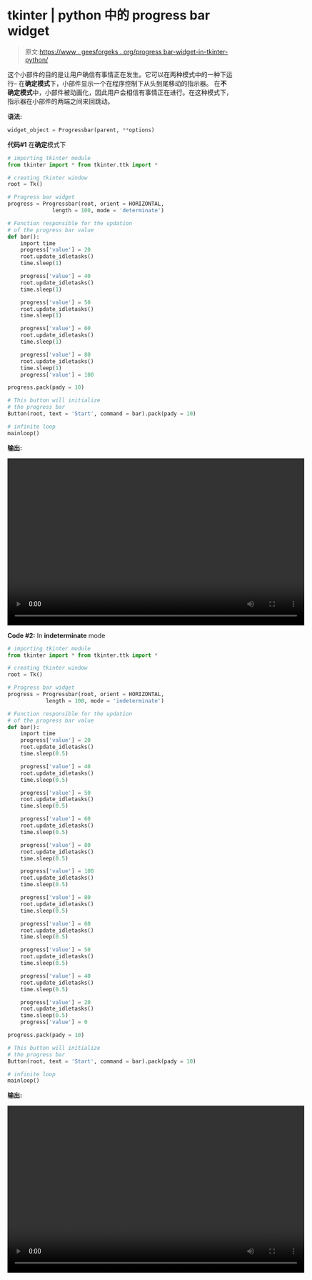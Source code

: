 # tkinter | python 中的 progress bar widget

> 原文:[https://www . geesforgeks . org/progress bar-widget-in-tkinter-python/](https://www.geeksforgeeks.org/progressbar-widget-in-tkinter-python/)

这个小部件的目的是让用户确信有事情正在发生。它可以在两种模式中的一种下运行–
在**确定模式**下，小部件显示一个在程序控制下从头到尾移动的指示器。
在**不确定模式**中，小部件被动画化，因此用户会相信有事情正在进行。在这种模式下，指示器在小部件的两端之间来回跳动。

**语法:**

```py
widget_object = Progressbar(parent, **options)

```

**代码#1** 在**确定**模式下

```py
# importing tkinter module
from tkinter import * from tkinter.ttk import *

# creating tkinter window
root = Tk()

# Progress bar widget
progress = Progressbar(root, orient = HORIZONTAL,
              length = 100, mode = 'determinate')

# Function responsible for the updation
# of the progress bar value
def bar():
    import time
    progress['value'] = 20
    root.update_idletasks()
    time.sleep(1)

    progress['value'] = 40
    root.update_idletasks()
    time.sleep(1)

    progress['value'] = 50
    root.update_idletasks()
    time.sleep(1)

    progress['value'] = 60
    root.update_idletasks()
    time.sleep(1)

    progress['value'] = 80
    root.update_idletasks()
    time.sleep(1)
    progress['value'] = 100

progress.pack(pady = 10)

# This button will initialize
# the progress bar
Button(root, text = 'Start', command = bar).pack(pady = 10)

# infinite loop
mainloop()
```

**输出:**

<video class="wp-video-shortcode" id="video-298666-1" width="665" height="374" preload="metadata" controls=""><source type="video/mp4" src="https://media.geeksforgeeks.org/wp-content/uploads/20190430235939/demonstration_of_progressbar_widget.mp4?_=1">[https://media.geeksforgeeks.org/wp-content/uploads/20190430235939/demonstration_of_progressbar_widget.mp4](https://media.geeksforgeeks.org/wp-content/uploads/20190430235939/demonstration_of_progressbar_widget.mp4)</video>

**Code #2:** In **indeterminate** mode

```py
# importing tkinter module
from tkinter import * from tkinter.ttk import *

# creating tkinter window
root = Tk()

# Progress bar widget
progress = Progressbar(root, orient = HORIZONTAL,
            length = 100, mode = 'indeterminate')

# Function responsible for the updation
# of the progress bar value
def bar():
    import time
    progress['value'] = 20
    root.update_idletasks()
    time.sleep(0.5)

    progress['value'] = 40
    root.update_idletasks()
    time.sleep(0.5)

    progress['value'] = 50
    root.update_idletasks()
    time.sleep(0.5)

    progress['value'] = 60
    root.update_idletasks()
    time.sleep(0.5)

    progress['value'] = 80
    root.update_idletasks()
    time.sleep(0.5)

    progress['value'] = 100
    root.update_idletasks()
    time.sleep(0.5)

    progress['value'] = 80
    root.update_idletasks()
    time.sleep(0.5)

    progress['value'] = 60
    root.update_idletasks()
    time.sleep(0.5)

    progress['value'] = 50
    root.update_idletasks()
    time.sleep(0.5)

    progress['value'] = 40
    root.update_idletasks()
    time.sleep(0.5)

    progress['value'] = 20
    root.update_idletasks()
    time.sleep(0.5)
    progress['value'] = 0

progress.pack(pady = 10)

# This button will initialize
# the progress bar
Button(root, text = 'Start', command = bar).pack(pady = 10)

# infinite loop
mainloop()
```

**输出:**

<video class="wp-video-shortcode" id="video-298666-2" width="665" height="374" preload="metadata" controls=""><source type="video/mp4" src="https://media.geeksforgeeks.org/wp-content/uploads/20190501001802/progressbar_in_indeterminate_mode.mp4?_=2">[https://media.geeksforgeeks.org/wp-content/uploads/20190501001802/progressbar_in_indeterminate_mode.mp4](https://media.geeksforgeeks.org/wp-content/uploads/20190501001802/progressbar_in_indeterminate_mode.mp4)</video>
